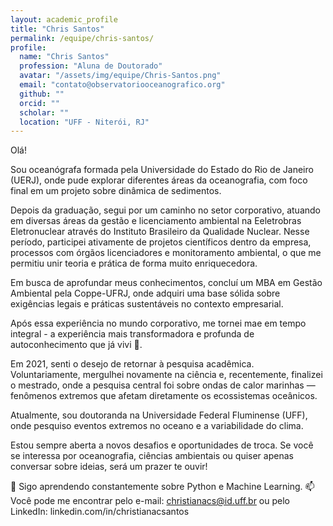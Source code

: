 ```yaml
---
layout: academic_profile
title: "Chris Santos"
permalink: /equipe/chris-santos/
profile:
  name: "Chris Santos"
  profession: "Aluna de Doutorado"
  avatar: "/assets/img/equipe/Chris-Santos.png"
  email: "contato@observatoriooceanografico.org"
  github: ""
  orcid: ""
  scholar: ""
  location: "UFF - Niterói, RJ"
---
```


Olá! 

Sou oceanógrafa formada pela Universidade do Estado do Rio de Janeiro (UERJ), onde pude explorar diferentes áreas da oceanografia, com foco final em um projeto sobre dinâmica de sedimentos.

Depois da graduação, segui por um caminho no setor corporativo, atuando em diversas áreas da gestão e licenciamento ambiental na Eeletrobras Eletronuclear através do Instituto Brasileiro da Qualidade Nuclear. Nesse período, participei ativamente de projetos científicos dentro da empresa, processos com órgãos licenciadores e monitoramento ambiental, o que me permitiu unir teoria e prática de forma muito enriquecedora.

Em busca de aprofundar meus conhecimentos, concluí um MBA em Gestão Ambiental pela Coppe-UFRJ, onde adquiri uma base sólida sobre exigências legais e práticas sustentáveis no contexto empresarial.

Após essa experiência no mundo corporativo, me tornei mae em tempo integral -  a experiência mais transformadora e profunda de autoconhecimento que já vivi 💞️.

Em 2021, senti o desejo de retornar à pesquisa acadêmica. Voluntariamente, mergulhei novamente na ciência e, recentemente, finalizei o mestrado, onde a pesquisa central foi sobre ondas de calor marinhas — fenômenos extremos que afetam diretamente os ecossistemas oceânicos.

Atualmente, sou doutoranda na Universidade Federal Fluminense (UFF), onde pesquiso eventos extremos no oceano e a variabilidade do clima.

Estou sempre aberta a novos desafios e oportunidades de troca. Se você se interessa por oceanografia, ciências ambientais ou quiser apenas conversar sobre ideias, será um prazer te ouvir!

📖 Sigo aprendendo constantemente sobre Python e Machine Learning.
📫 Você pode me encontrar pelo e-mail: christianacs@id.uff.br ou pelo LinkedIn: linkedin.com/in/christianacsantos
